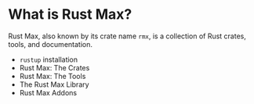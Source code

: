 # What is Rust Max?

Rust Max,
also known by its crate name `rmx`,
is a collection of Rust crates, tools, and documentation.

- `rustup` installation
- Rust Max: The Crates
- Rust Max: The Tools
- The Rust Max Library
- Rust Max Addons
